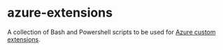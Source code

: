# azure-extensions

A collection of Bash and Powershell scripts to be used for [Azure custom extensions](https://azure.microsoft.com/en-us/documentation/articles/virtual-machines-windows-classic-extensions-customscript/).

